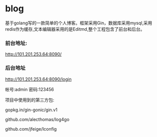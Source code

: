 # blog

基于golang写的一款简单的个人博客。框架采用Gin，数据库采用mysql,采用redis作为缓存,文本编辑器采用的是Editmd,整个工程包含了前台和后台。


### 前台地址:

http://101.201.253.64:8090/   

### 后台地址

http://101.201.253.64:8090/login

帐号:admin  密码:123456



项目中使用到的第三方包:

gopkg.in/gin-gonic/gin.v1

github.com/alecthomas/log4go

github.com/jfeige/lconfig


